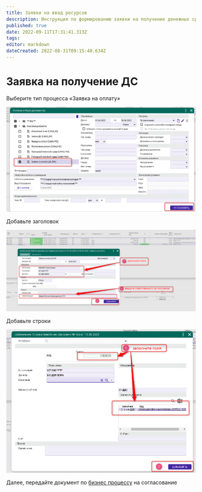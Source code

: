 ```yaml
---
title: Заявки на ввод ресурсов
description: Инструкция по формированию заявки на получение денежных средств
published: true
date: 2022-09-11T17:31:41.313Z
tags: 
editor: markdown
dateCreated: 2022-08-31T09:15:40.634Z
---
```


# Заявка на получение ДС

Выберите тип процесса «Заявка на оплату»

![](<../../../assets/6 (15)1.png>)

Добавьте заголовок

![](<../../../assets/7 (12)1.png>)

Добавьте строки

![](<../../../assets/8 (11)1.png>)

Далее, передайте документ по [бизнес процессу](../biznes-processy-t2/zayavka-na-poluchenie-ds-bp.md) на согласование
